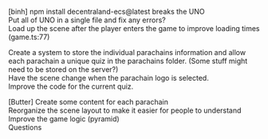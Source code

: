 [binh]
npm install decentraland-ecs@latest breaks the UNO </br>
Put all of UNO in a single file and fix any errors?</br>
Load up the scene after the player enters the game to improve loading times (game.ts:77)</br>

Create a system to store the individual parachains information and allow each parachain a unique quiz in the parachains folder. (Some stuff might need to be stored on the server?)</br>
Have the scene change when the parachain logo is selected.</br>
Improve the code for the current quiz.

<!-- Relayer -->
<!-- Display data about parachain. -->
<!-- (Number of holders) -->

[Butter]
Create some content for each parachain</br>
Reorganize the scene layout to make it easier for people to understand</br>
Improve the game logic (pyramid)</br>
Questions